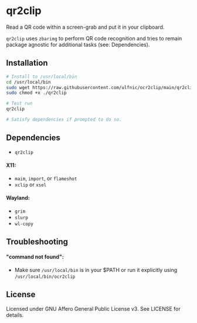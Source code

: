 # qr2clip

Read a QR code within a screen-grab and put it in your clipboard.

`qr2clip` uses `zbarimg` to perform QR code recognition and tries to remain package agnostic for additional tasks (see: Dependencies).

## Installation
```bash
# Install to /usr/local/bin
cd /usr/local/bin
sudo wget https://raw.githubusercontent.com/ulfnic/ocr2clip/main/qr2clip
sudo chmod +x ./qr2clip

# Test run
qr2clip

# Satisfy dependencies if prompted to do so.
```

## Dependencies
- `qr2clip`

#### X11:
- `maim`, `import`, or `flameshot`
- `xclip` or `xsel`

#### Wayland:
- `grim`
- `slurp`
- `wl-copy`

## Troubleshooting

#### "command not found":

- Make sure `/usr/local/bin` is in your $PATH or run it explicitly using `/usr/local/bin/ocr2clip`

## License
Licensed under GNU Affero General Public License v3. See LICENSE for details.
